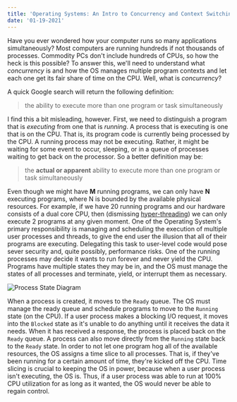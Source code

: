 ```yaml
---
title: 'Operating Systems: An Intro to Concurrency and Context Switching'
date: '01-19-2021'
---
```


Have you ever wondered how your computer runs so many applications simultaneously? Most computers are running hundreds if not thousands of processes. Commodity PCs don't include hundreds of CPUs, so how the heck is this possible? To answer this, we'll need to understand what *concurrency* is and how the OS manages multiple program contexts and let each one get its fair share of time on the CPU. Well, what is *concurrency*?

A quick Google search will return the following definition:

> the ability to execute more than one program or task simultaneously

I find this a bit misleading, however. First, we need to distinguish a program that is *executing* from one that is *running*. A process that is executing is one that is on the CPU. That is, its program code is currently being processed by the CPU. A running process may not be executing. Rather, it might be waiting for some event to occur, sleeping, or in a queue of processes waiting to get back on the processor. So a better definition may be:

> the **actual or apparent** ability to execute more than one program or task simultaneously

Even though we might have **M** running programs, we can only have **N** executing programs, where N is bounded by the available physical resources. For example, if we have 20 running programs and our hardware consists of a dual core CPU, then (dismissing [hyper-threading](https://en.wikipedia.org/wiki/Hyper-threading)) we can only execute 2 programs at any given moment. One of the Operating System's primary responsibility is managing and scheduling the execution of multiple user processes and threads, to give the end user the illusion that all of their programs are executing. Delegating this task to user-level code would pose sever security and, quite possibly, performance risks. One of the running processes may decide it wants to run forever and never yield the CPU. Programs have multiple states they may be in, and the OS must manage the states of all processes and terminate, yield, or interrupt them as necessary.

![Process State Diagram](https://media.geeksforgeeks.org/wp-content/cdn-uploads/gate2009.png)

When a process is created, it moves to the `Ready` queue. The OS must manage the ready queue and schedule programs to move to the `Running` state (on the CPU). If a user process makes a blocking I/O request, it moves into the `Blocked` state as it's unable to do anything until it receives the data it needs. When it has received a response, the process is placed back on the `Ready` queue. A process can also move directly from the `Running` state back to the `Ready` state. In order to not let one program hog all of the available resources, the OS assigns a time slice to all processes. That is, if they've been running for a certain amount of time, they're kicked off the CPU. Time slicing is crucial to keeping the OS in power, because when a user process isn't executing, the OS is. Thus, if a user process was able to run at 100% CPU utilization for as long as it wanted, the OS would never be able to regain control. 
